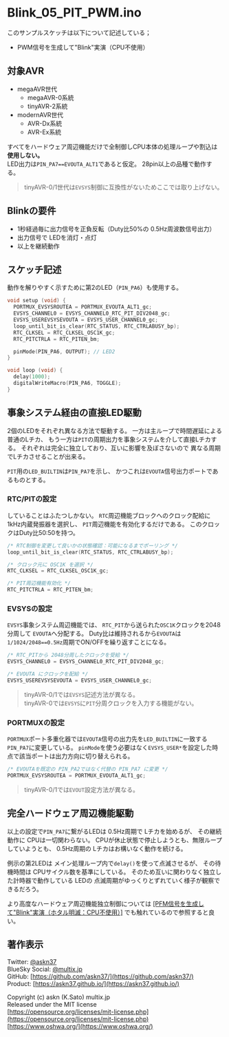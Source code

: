 # Blink_05_PIT_PWM.ino

このサンプルスケッチは以下について記述している；

- PWM信号を生成して"Blink"実演（CPU不使用）

## 対象AVR

- megaAVR世代
  - megaAVR-0系統
  - tinyAVR-2系統
- modernAVR世代
  - AVR-Dx系統
  - AVR-Ex系統

すべてをハードウェア周辺機能だけで全制御しCPU本体の処理ループや割込は __使用しない。__\
LED出力は`PIN_PA7==EVOUTA_ALT1`であると仮定。
28pin以上の品種で動作する。

> tinyAVR-0/1世代は`EVSYS`制御に互換性がないためここでは取り上げない。

## Blinkの要件

- 1秒経過毎に出力信号を正負反転（Duty比50%の 0.5Hz周波数信号出力）
- 出力信号で LEDを消灯・点灯
- 以上を継続動作

## スケッチ記述

動作を解りやすく示すために第2のLED（`PIN_PA6`）も使用する。

```c
void setup (void) {
  PORTMUX_EVSYSROUTEA = PORTMUX_EVOUTA_ALT1_gc;
  EVSYS_CHANNEL0 = EVSYS_CHANNEL0_RTC_PIT_DIV2048_gc;
  EVSYS_USEREVSYSEVOUTA = EVSYS_USER_CHANNEL0_gc;
  loop_until_bit_is_clear(RTC_STATUS, RTC_CTRLABUSY_bp);
  RTC_CLKSEL = RTC_CLKSEL_OSC1K_gc;
  RTC_PITCTRLA = RTC_PITEN_bm;

  pinMode(PIN_PA6, OUTPUT); // LED2
}

void loop (void) {
  delay(1000);
  digitalWriteMacro(PIN_PA6, TOGGLE);
}
```

## 事象システム経由の直接LED駆動

2個のLEDをそれぞれ異なる方法で駆動する。
一方は主ループで時間遅延による普通のLチカ、
もう一方は`PIT`の周期出力を事象システムを介して直接Lチカする。
それぞれは完全に独立しており、互いに影響を及ぼさないので
異なる周期でLチカさせることが出来る。

`PIT`用の`LED_BUILTIN`は`PIN_PA7`を示し、
かつこれは`EVOUTA`信号出力ポートであるものとする。

### RTC/PITの設定

していることはふたつしかない。
`RTC`周辺機能ブロックへのクロック配給に 1kHz内蔵発振器を選択し、
`PIT`周辺機能を有効化するだけである。
このクロックはDuty比50:50を持つ。

```c
/* RTC制御を変更して良いかの状態確認：可能になるまでポーリング */
loop_until_bit_is_clear(RTC_STATUS, RTC_CTRLABUSY_bp);

/* クロック元に OSC1K を選択 */
RTC_CLKSEL = RTC_CLKSEL_OSC1K_gc;

/* PIT周辺機能有効化 */
RTC_PITCTRLA = RTC_PITEN_bm;
```

### EVSYSの設定

`EVSYS`事象システム周辺機能では、
`RTC_PIT`から送られた`OSC1K`クロックを2048分周して
`EVOUTA`へ分配する。
Duty比は維持されるから`EVOUTA`は
`1/1024/2048==0.5Hz`周期でON/OFFを繰り返すことになる。

```c
/* RTC_PITから 2048分周したクロックを受給 */
EVSYS_CHANNEL0 = EVSYS_CHANNEL0_RTC_PIT_DIV2048_gc;

/* EVOUTA にクロックを配給 */
EVSYS_USEREVSYSEVOUTA = EVSYS_USER_CHANNEL0_gc;
```

> tinyAVR-0/1では`EVSYS`記述方法が異なる。\
> tinyAVR-0では`EVSYS`に`PIT`分周クロックを入力する機能がない。

### PORTMUXの設定

`PORTMUX`ポート多重化器では`EVOUTA`信号の出力先を`LED_BUILTIN`に一致する`PIN_PA7`に変更している。
`pinMode`を使う必要はなく`EVSYS_USER*`を設定した時点で該当ポートは出力方向に切り替えられる。

```c
/* EVOUTAを既定の PIN_PA2ではなく代替の PIN_PA7 に変更 */
PORTMUX_EVSYSROUTEA = PORTMUX_EVOUTA_ALT1_gc;
```

> tinyAVR-0/1では`EVOUT`設定方法が異なる。

## 完全ハードウェア周辺機能駆動

以上の設定で`PIN_PA7`に繋がるLEDは 0.5Hz周期で Lチカを始めるが、
その継続動作に CPUは一切関わらない。
CPUが休止状態で停止しようとも、無限ループしていようとも、
0.5Hz周期の Lチカはお構いなく動作を続ける。

例示の第2LEDは メイン処理ループ内で`delay()`を使って点滅させるが、
その待機時間は CPUサイクル数を基準にしている。
そのため互いに関わりなく独立した計時器で動作している LEDの
点滅周期がゆっくりとずれていく様子が観察できるだろう。

より高度なハードウェア周辺機能独立制御については
[[PFM信号を生成して"Blink"実演（ホタル明滅：CPU不使用）]](https://github.com/askn37/MacroMicroAPI_lib/tree/main/examples/Blink%20variations/Blink_06_PFM)
でも触れているので参照すると良い。

## 著作表示

Twitter: [@askn37](https://twitter.com/askn37) \
BlueSky Social: [@multix.jp](https://bsky.app/profile/multix.jp) \
GitHub: [https://github.com/askn37/](https://github.com/askn37/) \
Product: [https://askn37.github.io/](https://askn37.github.io/)

Copyright (c) askn (K.Sato) multix.jp \
Released under the MIT license \
[https://opensource.org/licenses/mit-license.php](https://opensource.org/licenses/mit-license.php) \
[https://www.oshwa.org/](https://www.oshwa.org/)
